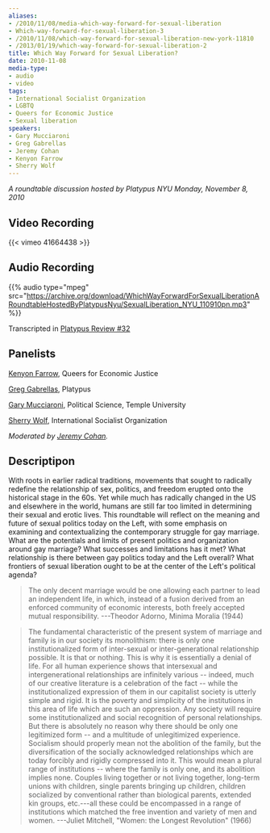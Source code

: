 ```yaml
---
aliases:
- /2010/11/08/media-which-way-forward-for-sexual-liberation
- Which-way-forward-for-sexual-liberation-3
- /2010/11/08/which-way-forward-for-sexual-liberation-new-york-11810
- /2013/01/19/which-way-forward-for-sexual-liberation-2
title: Which Way Forward for Sexual Liberation?
date: 2010-11-08
media-type:
- audio
- video
tags:
- International Socialist Organization
- LGBTQ
- Queers for Economic Justice
- Sexual liberation
speakers:
- Gary Mucciaroni
- Greg Gabrellas
- Jeremy Cohan
- Kenyon Farrow
- Sherry Wolf
---
```


_A roundtable discussion hosted by Platypus NYU Monday, November 8, 2010_

## Video Recording

{{< vimeo 41664438 >}}

## Audio Recording

{{% audio type="mpeg" src="https://archive.org/download/WhichWayForwardForSexualLiberationARoundtableHostedByPlatypusNyu/SexualLiberation_NYU_110910pn.mp3" %}}

Transcripted in [Platypus Review #32](/2011/02/01/which-way-forward-for-sexual-liberation/)

## Panelists

[Kenyon Farrow](/speakers/kenyon-farrow), Queers for Economic Justice

[Greg Gabrellas](/speakers/greg-gabrellas), Platypus

[Gary Mucciaroni](/speakers/gary-mucciaroni), Political Science, Temple University

[Sherry Wolf](/speakers/sherry-wolf), International Socialist Organization

_Moderated by [Jeremy Cohan](/speakers/jeremy-cohan)._

## Descriptipon

With roots in earlier radical traditions, movements that sought to radically redefine the relationship of sex, politics, and freedom erupted onto the historical stage in the 60s. Yet while much has radically changed in the US and elsewhere in the world, humans are still far too limited in determining their sexual and erotic lives. This roundtable will reflect on the meaning and future of sexual politics today on the Left, with some emphasis on examining and contextualizing the contemporary struggle for gay marriage. What are the potentials and limits of present politics and organization around gay marriage? What successes and limitations has it met? What relationship is there between gay politics today and the Left overall? What frontiers of sexual liberation ought to be at the center of the Left's political agenda?

> The only decent marriage would be one allowing each partner to lead an independent life, in which, instead of a fusion derived from an enforced community of economic interests, both freely accepted mutual responsibility.
---Theodor Adorno, Minima Moralia (1944)

> The fundamental characteristic of the present system of marriage and family is in our society its monolithism: there is only one institutionalized form of inter-sexual or inter-generational relationship possible. It is that or nothing. This is why it is essentially a denial of life. For all human experience shows that intersexual and intergenerational relationships are infinitely various -- indeed, much of our creative literature is a celebration of the fact -- while the institutionalized expression of them in our capitalist society is utterly simple and rigid. It is the poverty and simplicity of the institutions in this area of life which are such an oppression. Any society will require some institutionalized and social recognition of personal relationships. But there is absolutely no reason why there should be only one legitimized form -- and a multitude of unlegitimized experience. Socialism should properly mean not the abolition of the family, but the diversification of the socially acknowledged relationships which are today forcibly and rigidly compressed into it. This would mean a plural range of institutions -- where the family is only one, and its abolition implies none. Couples living together or not living together, long-term unions with children, single parents bringing up children, children socialized by conventional rather than biological parents, extended kin groups, etc.---all these could be encompassed in a range of institutions which matched the free invention and variety of men and women.
---Juliet Mitchell, "Women: the Longest Revolution" (1966)
